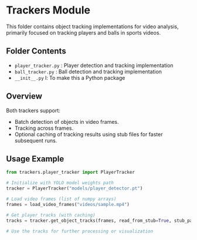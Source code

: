 # Trackers Module

This folder contains object tracking implementations for video analysis, primarily focused on tracking players and balls in sports videos.

## Folder Contents
-  `player_tracker.py` : Player detection and tracking implementation   
- `ball_tracker.py`   : Ball detection and tracking implementation     
- `__init__.py`      l: To make this a Python package       

## Overview

Both trackers support:
- Batch detection of objects in video frames.
- Tracking across frames.
- Optional caching of tracking results using stub files for faster subsequent runs.

## Usage Example

```python
from trackers.player_tracker import PlayerTracker

# Initialize with YOLO model weights path
tracker = PlayerTracker("models/player_detector.pt")

# Load video frames (list of numpy arrays)
frames = load_video_frames("videos/sample.mp4")

# Get player tracks (with caching)
tracks = tracker.get_object_tracks(frames, read_from_stub=True, stub_path="stubs/player_tracks.pkl")

# Use the tracks for further processing or visualization
